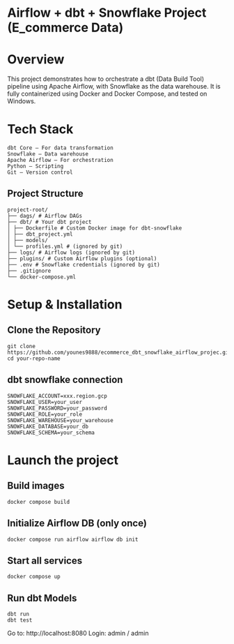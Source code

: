 # Airflow + dbt + Snowflake Project (E_commerce Data)

# Overview
This project demonstrates how to orchestrate a dbt (Data Build Tool) pipeline using Apache Airflow, with Snowflake as the data warehouse. It is fully containerized using Docker and Docker Compose, and tested on Windows.

# Tech Stack

    dbt Core – For data transformation
    Snowflake – Data warehouse
    Apache Airflow – For orchestration
    Python – Scripting
    Git – Version control

## Project Structure

    project-root/
    ├── dags/ # Airflow DAGs
    ├── dbt/ # Your dbt project
    │ ├── Dockerfile # Custom Docker image for dbt-snowflake
    │ ├── dbt_project.yml
    │ ├── models/
    │ └── profiles.yml # (ignored by git)
    ├── logs/ # Airflow logs (ignored by git)
    ├── plugins/ # Custom Airflow plugins (optional)
    ├── .env # Snowflake credentials (ignored by git)
    ├── .gitignore
    └── docker-compose.yml

# Setup & Installation

## Clone the Repository

    git clone https://github.com/younes9888/ecommerce_dbt_snowflake_airflow_projec.git
    cd your-repo-name

## dbt snowflake connection

    SNOWFLAKE_ACCOUNT=xxx.region.gcp
    SNOWFLAKE_USER=your_user
    SNOWFLAKE_PASSWORD=your_password
    SNOWFLAKE_ROLE=your_role
    SNOWFLAKE_WAREHOUSE=your_warehouse
    SNOWFLAKE_DATABASE=your_db
    SNOWFLAKE_SCHEMA=your_schema


# Launch the project
## Build images
    docker compose build

## Initialize Airflow DB (only once)
    docker compose run airflow airflow db init

## Start all services
    docker compose up

## Run dbt Models
    dbt run
    dbt test  

Go to: http://localhost:8080
Login: admin / admin
